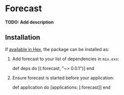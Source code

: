 # Forecast

**TODO: Add description**

## Installation

If [available in Hex](https://hex.pm/docs/publish), the package can be installed as:

  1. Add forecast to your list of dependencies in `mix.exs`:

        def deps do
          [{:forecast, "~> 0.0.1"}]
        end

  2. Ensure forecast is started before your application:

        def application do
          [applications: [:forecast]]
        end
